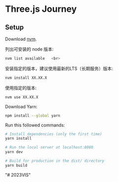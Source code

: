 # Three.js Journey

## Setup
Download [nvm](https://github.com/coreybutler/nvm-windows/releases).  <br>

列出可安装的 node 版本:  
``` bash
nvm list available   <br>
```

安装指定的版本，建议使用最新的LTS（长期服务）版本:
``` bash
nvm install XX.XX.X
```

使用指定的版本: 
``` bash
nvm use XX.XX.X
```

Download Yarn: 
``` bash
npm install --global yarn
```

Run this followed commands:<br>

``` bash
# Install dependencies (only the first time)
yarn install

# Run the local server at localhost:8080
yarn dev

# Build for production in the dist/ directory
yarn build
```
"# 2023VIS" 
